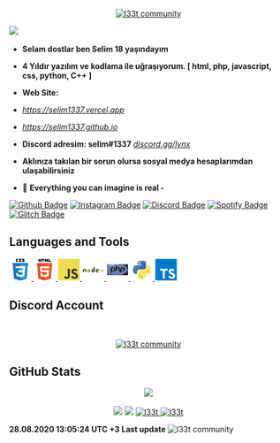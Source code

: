 <p align="center">
    <a href="https://selim1337.github.io" target="_blank">
        <img
            src="https://readme-typing-svg.herokuapp.com/?size=15&width=280&lines=int%20main()+{cout+%3C%3C+%27godless%27}"
            alt="l33t community"
        />
    </a>
</p>
<p>
<img src="https://user-images.githubusercontent.com/73097560/115834477-dbab4500-a447-11eb-908a-139a6edaec5c.gif">
</p> 

- **Selam dostlar ben Selim 18 yaşındayım**
- **4 Yıldır yazılım ve kodlama ile uğraşıyorum. [ html, php, javascript, css, python, C++ ]**
- **Web Site:**
- *https://selim1337.vercel.app*
- *https://selim1337.github.io*
- **Discord adresim: selim#1337** *[discord.gg/lynx](https://discord.gg/lynx)*

- **Aklınıza takılan bir sorun olursa sosyal medya hesaplarımdan ulaşabilirsiniz**
- 🐉 **Everything you can imagine is real -**

[![Github Badge](https://img.shields.io/badge/-Github-000?style=quare&labelColor=000&logo=Github&logoColor=white&link=link)](https://github.com/selim1337) 
[![Instagram Badge](https://img.shields.io/badge/-Instagram-C13584?style=flat-quare&labelColor=C13584&logo=instagram&logoColor=white&link=link)](https://instagram.com/selim1337_)
[![Discord Badge](https://img.shields.io/badge/-Discord-5865F2?style=flat-quare&labelColor=5865F2&logo=discord&logoColor=white&link=link)](https://discord.gg/lynx)
[![Spotify Badge](https://img.shields.io/badge/-Spotify-1ED760?style=flat-quare&labelColor=1ED760&logo=spotify&logoColor=white&link=link)](https://open.spotify.com/user/tfzyt6wcjdhl8dgt8w5lpmywo?si=5WZHuW77Tp-Pwcxy9q9Bdw&utm_source=copy-link&nd=1)
[![Glitch Badge](https://img.shields.io/badge/-Glitch-ff77ff?style=flat-quare&labelColor=ff82ff&logo=glitch&logoColor=white&link=link)](https://glitch.com/@selim1337)

## Languages and Tools
<p align="left"> <a href="https://www.w3schools.com/css/" target="_blank" rel="noreferrer"> <img src="https://raw.githubusercontent.com/devicons/devicon/master/icons/css3/css3-original-wordmark.svg" alt="css3" width="40" height="40"/> </a> <a href="https://www.w3.org/html/" target="_blank" rel="noreferrer"> <img src="https://raw.githubusercontent.com/devicons/devicon/master/icons/html5/html5-original-wordmark.svg" alt="html5" width="40" height="40"/> </a> <a href="https://developer.mozilla.org/en-US/docs/Web/JavaScript" target="_blank" rel="noreferrer"> <img src="https://raw.githubusercontent.com/devicons/devicon/master/icons/javascript/javascript-original.svg" alt="javascript" width="40" height="40"/> </a> <a href="https://nodejs.org" target="_blank" rel="noreferrer"> <img src="https://raw.githubusercontent.com/devicons/devicon/master/icons/nodejs/nodejs-original-wordmark.svg" alt="nodejs" width="40" height="40"/> </a> <a href="https://www.php.net" target="_blank" rel="noreferrer"> <img src="https://raw.githubusercontent.com/devicons/devicon/master/icons/php/php-original.svg" alt="php" width="40" height="40"/> </a> <a href="https://www.python.org" target="_blank" rel="noreferrer"> <img src="https://raw.githubusercontent.com/devicons/devicon/master/icons/python/python-original.svg" alt="python" width="40" height="40"/> </a> <a href="https://www.typescriptlang.org/" target="_blank" rel="noreferrer"> <img src="https://raw.githubusercontent.com/devicons/devicon/master/icons/typescript/typescript-original.svg" alt="typescript" width="40" height="40"/> </a> </p>

## Discord Account
<br>

<p align="center">
    <a href="https://discord.com/users/541303073962950657" target="_blank">
        <img
            src="https://discord.c99.nl/widget/theme-3/546303073962950657.png"
            alt="l33t community"
        />
    </a>      
</p>


## GitHub Stats
<p align = 'center'>
    <img src='https://github-readme-streak-stats.herokuapp.com/?user=selim1337&theme=gotham&hide_border=true'>
</p>
<p align = 'center'>
    <img src='https://github-readme-stats.vercel.app/api?username=selim1337&count_private=true&include_all_commits=true&show_icons=true&theme=gotham&hide_border=true&line_height=27'/>
    <img src='https://github-readme-stats.vercel.app/api/top-langs/?username=selim1337&show_icons=true&theme=gotham&line_height=27&hide_border=true'/>
    <a href="https://github.com/selim1337/discordjs-slash-command-bot-v13" target="_blank" rel="noreferrer"> <img src="https://github-readme-stats.vercel.app/api/pin/?username=selim1337&repo=discordjs-slash-command-bot-v13&theme=gotham" alt="l33t"/> </a>
    <a href="https://github.com/selim1337/ddos" target="_blank" rel="noreferrer"> <img src="https://github-readme-stats.vercel.app/api/pin/?username=selim1337&repo=selim1337.vercel.app&theme=gotham" alt="l33t"/> </a>
    
</p>

**28.08.2020 13:05:24 UTC +3 Last update**
        <img
            src="https://capsule-render.vercel.app/api?type=waving&color=gradient&height=60&section=footer"
            alt="l33t community"
        />
 
